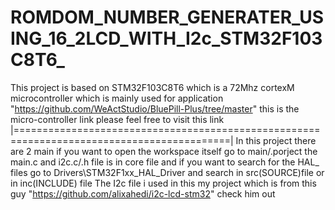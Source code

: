# ROMDOM_NUMBER_GENERATER_USING_16_2LCD_WITH_I2c_STM32F103C8T6_
This project is based on STM32F103C8T6 which is a 72Mhz cortexM microcontroller which is mainly used for application  "https://github.com/WeActStudio/BluePill-Plus/tree/master" this is the micro-controller link please feel free to visit this link 
|===========================================================================================|
In this project there are 2 main if you want to open the workspace itself go to main/.porject the main.c and i2c.c/.h file is in core file and if you want to search for the HAL_ files go to Drivers\STM32F1xx_HAL_Driver and search in src(SOURCE)file or in inc(INCLUDE) file 
The I2c file i used in this my project which is from this guy "https://github.com/alixahedi/i2c-lcd-stm32" check him out 
